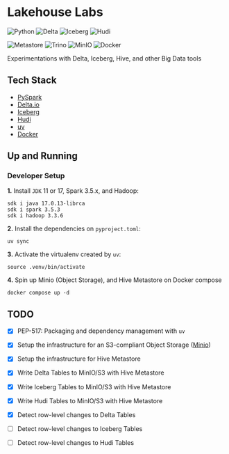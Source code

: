 # Lakehouse Labs

![Python](https://img.shields.io/badge/Python-3.12_|_3.11-4B8BBE.svg?style=flat&logo=python&logoColor=FFD43B&labelColor=306998)
![Delta](https://img.shields.io/badge/Delta_Lake-3.2-00ACD4?style=flat&logo=delta&logoColor=00ACD4&labelColor=262A30)
![Iceberg](https://img.shields.io/badge/Iceberg-1.7-CEEBF6?style=flat&logo=apachespark&logoColor=CEEBF6&labelColor=2C7BBF)
![Hudi](https://img.shields.io/badge/Hudi-1.0-10B0F9?style=flat&logo=apachespark&logoColor=CEEBF6&labelColor=084D86)

![Metastore](https://img.shields.io/badge/Metastore-3.1-FDEE21?style=flat&logo=apachehive&logoColor=000000&labelColor=FDEE21)
![Trino](https://img.shields.io/badge/Presto-262A38?style=flat&logo=trino&logoColor=E8F5F5&labelColor=262A38)
![MinIO](https://img.shields.io/badge/MinIO-00091B?style=flat&logo=minio&logoColor=CF163D&labelColor=00091B)
![Docker](https://img.shields.io/badge/Docker-329DEE?style=flat&logo=docker&logoColor=white&labelColor=329DEE)

Experimentations with Delta, Iceberg, Hive, and other Big Data tools


## Tech Stack
- [PySpark](https://spark.apache.org/docs/latest/api/python/user_guide)
- [Delta.io](https://docs.delta.io/latest/quick-start.html)
- [Iceberg](https://iceberg.apache.org/spark-quickstart/)
- [Hudi](https://hudi.apache.org/docs/quick-start-guide/)
- [uv](https://docs.astral.sh/uv/concepts/projects/dependencies/)
- [Docker](https://docs.docker.com/get-docker/)

## Up and Running

### Developer Setup

**1.** Install `JDK` 11 or 17, Spark 3.5.x, and Hadoop:
```shell
sdk i java 17.0.13-librca
sdk i spark 3.5.3
sdk i hadoop 3.3.6
```

**2.** Install the dependencies on `pyproject.toml`:
```shell
uv sync
```

**3.** Activate the virtualenv created by `uv`:
```shell
source .venv/bin/activate
```

**4.** Spin up Minio (Object Storage), and Hive Metastore on Docker compose
```shell
docker compose up -d
```

## TODO
- [x] PEP-517: Packaging and dependency management with `uv`
- [x] Setup the infrastructure for an S3-compliant Object Storage ([Minio](https://github.com/minio/minio))
- [x] Setup the infrastructure for Hive Metastore
- [x] Write Delta Tables to MinIO/S3 with Hive Metastore
- [x] Write Iceberg Tables to MinIO/S3 with Hive Metastore
- [x] Write Hudi Tables to MinIO/S3 with Hive Metastore
- [x] Detect row-level changes to Delta Tables
- [ ] Detect row-level changes to Iceberg Tables
- [ ] Detect row-level changes to Hudi Tables

